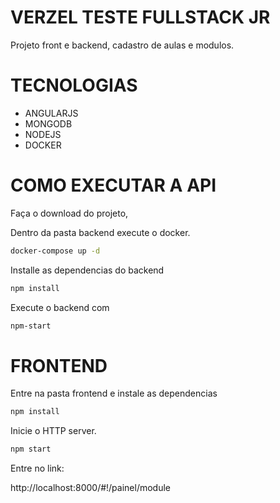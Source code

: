 # VERZEL TESTE FULLSTACK JR
Projeto front e backend, cadastro de aulas e modulos.

# TECNOLOGIAS

- ANGULARJS
- MONGODB
- NODEJS
- DOCKER

# COMO EXECUTAR A API

Faça o download do projeto,

Dentro da pasta backend execute o docker.

```cmd
docker-compose up -d
```
Installe as dependencias do backend

```cmd
npm install
```

Execute o backend com

```cmd
npm-start
```

# FRONTEND

Entre na pasta frontend e instale as dependencias

```cmd
npm install
```

Inicie o HTTP server.

```cmd
npm start
```

Entre no link:

http://localhost:8000/#!/painel/module
